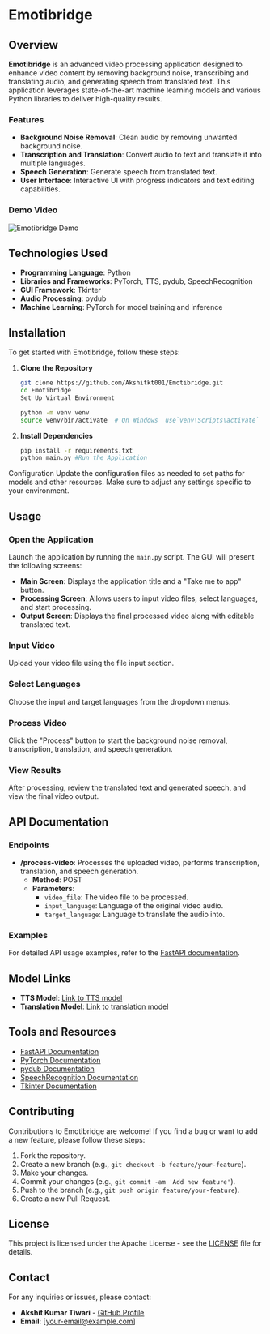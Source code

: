 # Emotibridge

## Overview

**Emotibridge** is an advanced video processing application designed to enhance video content by removing background noise, transcribing and translating audio, and generating speech from translated text. This application leverages state-of-the-art machine learning models and various Python libraries to deliver high-quality results.

### Features

- **Background Noise Removal**: Clean audio by removing unwanted background noise.
- **Transcription and Translation**: Convert audio to text and translate it into multiple languages.
- **Speech Generation**: Generate speech from translated text.
- **User Interface**: Interactive UI with progress indicators and text editing capabilities.

### Demo Video

![Emotibridge Demo](https://example.com/demo-video-link)

## Technologies Used

- **Programming Language**: Python
- **Libraries and Frameworks**: PyTorch, TTS, pydub, SpeechRecognition
- **GUI Framework**: Tkinter
- **Audio Processing**: pydub
- **Machine Learning**: PyTorch for model training and inference

## Installation

To get started with Emotibridge, follow these steps:

1. **Clone the Repository**

   ```bash
   git clone https://github.com/Akshitkt001/Emotibridge.git
   cd Emotibridge
   Set Up Virtual Environment

   python -m venv venv
   source venv/bin/activate  # On Windows  use`venv\Scripts\activate`
1. **Install Dependencies**

   ```bash
   pip install -r requirements.txt 
   python main.py #Run the Application 

Configuration
Update the configuration files as needed to set paths for models and other resources. Make sure to adjust any settings specific to your environment.

## Usage

### Open the Application

Launch the application by running the `main.py` script. The GUI will present the following screens:

- **Main Screen**: Displays the application title and a "Take me to app" button.
- **Processing Screen**: Allows users to input video files, select languages, and start processing.
- **Output Screen**: Displays the final processed video along with editable translated text.

### Input Video

Upload your video file using the file input section.

### Select Languages

Choose the input and target languages from the dropdown menus.

### Process Video

Click the "Process" button to start the background noise removal, transcription, translation, and speech generation.

### View Results

After processing, review the translated text and generated speech, and view the final video output.

## API Documentation

### Endpoints

- **/process-video**: Processes the uploaded video, performs transcription, translation, and speech generation.
  - **Method**: POST
  - **Parameters**:
    - `video_file`: The video file to be processed.
    - `input_language`: Language of the original video audio.
    - `target_language`: Language to translate the audio into.

### Examples

For detailed API usage examples, refer to the [FastAPI documentation](https://fastapi.tiangolo.com/).

## Model Links

- **TTS Model**: [Link to TTS model](#)
- **Translation Model**: [Link to translation model](#)

## Tools and Resources

- [FastAPI Documentation](https://fastapi.tiangolo.com/)
- [PyTorch Documentation](https://pytorch.org/docs/stable/index.html)
- [pydub Documentation](https://pydub.com/)
- [SpeechRecognition Documentation](https://pypi.org/project/SpeechRecognition/)
- [Tkinter Documentation](https://docs.python.org/3/library/tkinter.html)

## Contributing

Contributions to Emotibridge are welcome! If you find a bug or want to add a new feature, please follow these steps:

1. Fork the repository.
2. Create a new branch (e.g., `git checkout -b feature/your-feature`).
3. Make your changes.
4. Commit your changes (e.g., `git commit -am 'Add new feature'`).
5. Push to the branch (e.g., `git push origin feature/your-feature`).
6. Create a new Pull Request.

## License

This project is licensed under the Apache License - see the [LICENSE](LICENSE) file for details.

## Contact

For any inquiries or issues, please contact:

- **Akshit Kumar Tiwari** - [GitHub Profile](https://github.com/Akshitkt001)
- **Email**: [your-email@example.com]
